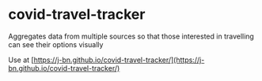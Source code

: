 # covid-travel-tracker
 Aggregates data from multiple sources so that those interested in travelling can see their options visually

 Use at [https://j-bn.github.io/covid-travel-tracker/](https://j-bn.github.io/covid-travel-tracker/)
